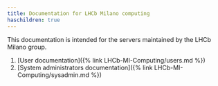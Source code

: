 ```yaml
---
title: Documentation for LHCb Milano computing
haschildren: true
---
```


This documentation is intended for the servers maintained by the LHCb Milano group.

1. [User documentation]({% link LHCb-MI-Computing/users.md %})
2. [System administrators documentation]({% link LHCb-MI-Computing/sysadmin.md %})
